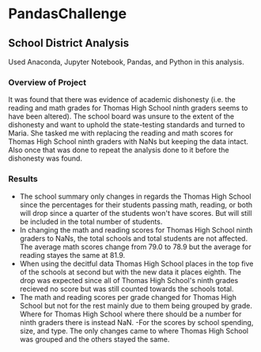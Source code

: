 # PandasChallenge

## School District Analysis
Used Anaconda, Jupyter Notebook, Pandas, and Python in this analysis.

### Overview of Project
It was found that there was evidence of academic dishonesty (i.e. the reading and math grades for Thomas High School ninth graders seems to have been altered). The school board was unsure to the extent of the dishonesty and want to uphold the state-testing standards and turned to Maria. She tasked me with replacing the reading and math scores for Thomas High School ninth graders with NaNs but keeping the data intact. Also once that was done to repeat the analysis done to it before the dishonesty was found.

### Results

- The school summary only changes in regards the Thomas High School since the percentages for their students passing math, reading, or both will drop since a quarter of the students won't have scores. But will still be included in the total number of students.
- In changing the math and reading scores for Thomas High School ninth graders to NaNs, the total schools and total students are not affected. The average math scores change from 79.0 to 78.9 but the average for reading stayes the same at 81.9.
- When using the decitful data Thomas High School places in the top five of the schools at second but with the new data it places eighth. The drop was expected since all of Thomas High School's ninth grades recieved no score but was still counted towards the schools total.
- The math and reading scores per grade changed for Thomas High School but not for the rest mainly due to them being grouped by grade. Where for Thomas High School where there should be a number for ninth graders there is instead NaN.
-For the scores by school spending, size, and type. The only changes came to where Thomas High School was grouped and the others stayed the same.

